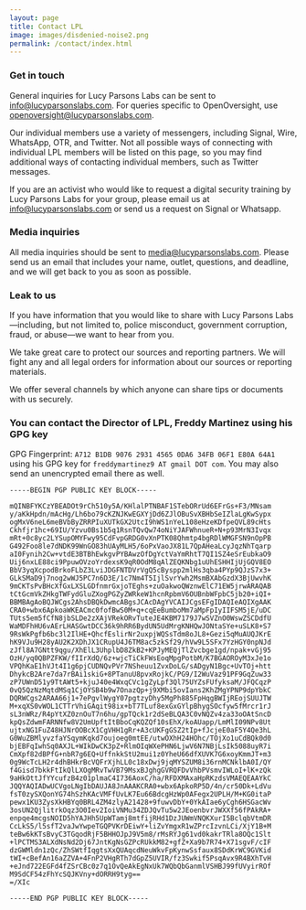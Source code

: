 ```yaml
---
layout: page
title: Contact LPL
image: images/disdenied-noise2.png
permalink: /contact/index.html
---
```

### Get in touch ###

General inquiries for Lucy Parsons Labs can be sent to info@lucyparsonslabs.com. For queries specific to OpenOversight, use openoversight@lucyparsonslabs.com.

Our individual members use a variety of messengers, including Signal, Wire, WhatsApp, OTR, and Twitter. Not all possible ways of connecting with individual LPL members will be listed on this page, so you may find additional ways of contacting individual members, such as Twitter messages.

If you are an activist who would like to request a digital security training by Lucy Parsons Labs for your group, please email us at info@lucyparsonslabs.com or send us a request on Signal or Whatsapp.

### Media inquiries ###
All media inquiries should be sent to media@lucyparsonslabs.com. Please send us an email that includes your name, outlet, questions, and deadline, and we will get back to you as soon as possible.

### Leak to us ###
If you have information that you would like to share with Lucy Parsons Labs—including, but not limited to, police misconduct, government corruption, fraud, or abuse—we want to hear from you.

We take great care to protect our sources and reporting partners. We will fight any and all legal orders for information about our sources or reporting materials.

We offer several channels by which anyone can share tips or documents with us securely.

### You can contact the Director of LPL, Freddy Martinez using his GPG key

GPG Fingerprint: `A712 B1DB 9076 2931 4565 0DA6 34FB 06F1 E80A 64A1` using his GPG key for `freddymartinez9 AT gmail DOT com`. You may also send an unencrypted email there as well.

~~~~~~~~
-----BEGIN PGP PUBLIC KEY BLOCK-----

mQINBFYKCzYBEADOt9rCh510y5A/KHlalPTNBAF1STebORrUd6EFrGs+F3/MNsam
y/aKkHpdn/mAcHg/Lh6bo79cKZNJKwEGXYjDd6ZJlOBuSvXBHbSeIZlaLgKwSypx
ogMxV6neL6meBVbByZRRPIuXUTkGX2UtcI9hWS1nYeL108eHzeKDfpeQVL89cHts
Ckhfjr1hc+69IU/Yzvu0Bs1b5q1RsnTQvQw74oNiYJAFWhnueR+N+p93MrN3Ivqx
mRt+0c8yc2LYSupOMYFwy95CdFvpGRDG0vXnPTK08Qhmtp4bgRDlWMGFSN9nOpPB
G492Foo8le7dNDK99WnGO83hUAyMLH5/6oPxVaoJX81L7QpAHeaLcyJqzNhTqarp
aI0Fynih2Cw+vtdE3BTBhEwkgvPYBAwzOfDgYctVaYmRhtT7QI1SZ4eSrEubkaO9
Uij6nxLE88ci9PpuwOVzoYrdexsK9qR0OdM8qAlZEQKNbg1uUhESHHIjUjGQV8EO
BbV3yqXcpodBrkoFLbZ3LviJDGFNTDVrVgQ5cByspp2mlHs3qba4PYp9QJzS7x3+
GLkSMaD9j7nog2wWJ5PC7n6D3E/1c7Nm4T5IjlSvrYwh2MsmBXAbGzdX3BjUwvhK
9mCKTsPvBHcXfGxLXSLGDfnmrGxjoTEghs+zuOakwoQWznwElC71EW5jrwARAQAB
tCtGcmVkZHkgTWFydGluZXogPGZyZWRkeW1hcnRpbmV6OUBnbWFpbC5jb20+iQI+
BBMBAgAoBQJWCgs2AhsDBQkDwmcABgsJCAcDAgYVCAIJCgsEFgIDAQIeAQIXgAAK
CRA0+wbx6ApkoaWKEACmc0fofBwS0M+q+cqEeBumboMm7aMpFpIyIIFSM5jE/uDC
TUts5em5fCfN8jbSLDe2zXAjVRekORvTuteJE4KBM7179J7wSVZnO0WswZSCDdfU
WaMDFhHU6vAErLHASGwtDCC36k9hRR6BydUN5UdMrgKNHQwJONtaSYe+uSLK8+S7
9RsWkPgfb6bc3l2IlHE+QhcfEslirNr2uxpjWQSsTdm8oJL8+Gezi5qMuAUQJKrE
hK9VJu9H28yAU2K2XDhJX1CRupU4J6TM8ac5zkSf29/hVw9L5SFx7YzHGY0npNJd
zJfl8A7GNtt9qgu/XhElL3UhplbD8ZkB2+KPJyMEQjTlZvcbge1gd/npak+vGj95
OzH/yq0QBPZFKW/fIIrXdQ/6z+wjcTiCkFWsEoqMpgPotbM/K7BGAOROyM3xJe1o
VPQhKaE1hVJt4I1g6pjCUDNQvPVr7NSheuu1ZvxDoLG/sADgyN1Bgc+UvTOj+htt
DhykcB2Are7da7rBAi1skiG+8PTanuU8pvxRojkC/PG9/I2WuVaz91PF9GqZuw33
zP7UWnD51y9TtAWt5+kjuJ40e4WxqCVc1gZyLpf3Ql75UYZsFUfyksaM/JFQCqzP
0vQ5QzNzMqtdMSq1CjOYSB4b9w7OnazQp+j9XMbi5ovIans2KhZMgYPNP9dpYbkC
DQRWCgs2ARAA66j1+7ePgvlWygY07pgtzyDhy5MgPh885FpHqgBWIjREojSUUJTW
M+xqXS0vWOL1CTTrVhiGAqit98ix+bT7TLuf8exGxGYlpBhygSOcfyw5fMrcr1rJ
sL3nWRz/R4pYtXZ0znOuT7n6hu/gpTQck1r2dSeBLQA3C0vNQZv4za33oOAtSncD
kpQsZdwmFARNNfw8V2UmUpftItBboCqKQZQf10sEhX/koAUapp/LmMlI09NPv8Ut
ujtxNG1FuZ48HJNrOOBcX1CgVHH1gRr+A3cUKFgGSZ2tIp+fJcjeE0aF5Y4Qe3hL
G0WuZBMlyvzfaYSqymKqkd7oujoeg0mtEE/utwOXhH24HOhc/TOjXo1uCdBQk0d0
bjEBFqIwhSq0AXJL+WIkDwCK3pZ+RlmOIqWXePHN6LjwV6N7NBjLsIk5088uyR7i
CmXpf82dBPfG+nbR7g6EQ+UffnkkStU2mui1z0YheU66dfXUVK7G6xoyKmmJT+m3
0g9WcTcLH2r4dhBHkrBcVQFrXjhLL0c18xDwj9jqMYSZUM8i36rnMCNklbA0I/QY
f4Gisd7bkkFtIkQlLXOgMRvTwVB79MsxBJghgGVRQFDvVhbPVsmvIWLoI+lK+zQk
9aHkOttJfYYcufzB4z01plmaC4I736AoxC/ha/RFDXMAxaHpRKzdsVMAEQEAAYkC
JQQYAQIADwUCVgoLNgIbDAUJA8JnAAAKCRA0+wbx6ApkoRP5D/4n/cr50Dk+LdVu
fsT0zySXQonYG74hSzhKAcVMFfUvLK7Eu66BdcgHzWp0AFegx2UPLH/M+KG0itaP
pewx1KU3ZysXkHBYq0BRL4ZM4zlyA21428+9fuwvDbY+0YkAIae6yCgh6HSGacWv
3osUN2QjlitrkOqz3O0Iev2IoiVNMu34ZDJQvTu5w2JEoenbvrJWXXf56fPAkRA+
enpqe4mcgsNOID5hYAJHh5UpWTamj8mtfijRHd1DzJUWmVNQKXurI5BclqbVtmDR
CcLkS5/l5sfT2vaJwYwpeTGQPVKrDEiwY+liZvYmgxR1wZPrcIzvnLCi/XjY1B+M
teBw6kKTsBvyC3TGqodRjF5BHHOJpJ9V5m8/rMsRYJg61vd0kakrTRla8OQc1Slt
+lPCTMS3ALXdNsNd2Dj67JntKgNsGZPcRUkkM82+gfZ+Xa9b7R74+X71sgvF/cIF
dzGWMldn1zQc/ZhSWtfIqgtsXxQUAqcdNeuWkvFpKynwSsfaux8SDdKrWC9GVKid
tWI+cBefAn16aZZVA+4FnP2VHgRTh7dGpZ5UVIR/fz3Swkif5PsqAvx9R4BXhTvH
+eJnd722EGFd4fZSrCBc0z7q1OvQeAkEgNxUk7WQbQbGanmlVSHBJ99fUVyirROf
M9SdCF54zFhYcSQJKVny+dORRH9tyg==
=/XIc

-----END PGP PUBLIC KEY BLOCK-----
~~~~~~~~


